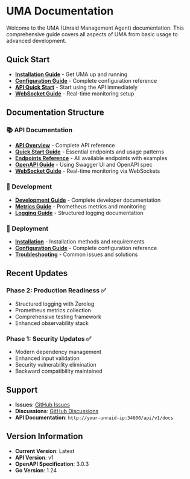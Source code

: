 # UMA Documentation

Welcome to the UMA (Unraid Management Agent) documentation. This comprehensive guide covers all aspects of UMA from basic usage to advanced development.

## Quick Start

- **[Installation Guide](deployment/installation.md)** - Get UMA up and running
- **[Configuration Guide](deployment/configuration.md)** - Complete configuration reference
- **[API Quick Start](api/quick-start.md)** - Start using the API immediately
- **[WebSocket Guide](api/websockets.md)** - Real-time monitoring setup

## Documentation Structure

### 📚 API Documentation

- **[API Overview](api/README.md)** - Complete API reference
- **[Quick Start Guide](api/quick-start.md)** - Essential endpoints and usage patterns
- **[Endpoints Reference](api/endpoints.md)** - All available endpoints with examples
- **[OpenAPI Guide](api/openapi-guide.md)** - Using Swagger UI and OpenAPI spec
- **[WebSocket Guide](api/websockets.md)** - Real-time monitoring via WebSockets

### 🔧 Development

- **[Development Guide](development/README.md)** - Complete developer documentation
- **[Metrics Guide](development/metrics.md)** - Prometheus metrics and monitoring
- **[Logging Guide](development/logging.md)** - Structured logging documentation

### 🚀 Deployment

- **[Installation](deployment/installation.md)** - Installation methods and requirements
- **[Configuration Guide](deployment/configuration.md)** - Complete configuration reference
- **[Troubleshooting](deployment/troubleshooting.md)** - Common issues and solutions

## Recent Updates

### Phase 2: Production Readiness ✅
- Structured logging with Zerolog
- Prometheus metrics collection
- Comprehensive testing framework
- Enhanced observability stack

### Phase 1: Security Updates ✅
- Modern dependency management
- Enhanced input validation
- Security vulnerability elimination
- Backward compatibility maintained

## Support

- **Issues**: [GitHub Issues](https://github.com/domalab/uma/issues)
- **Discussions**: [GitHub Discussions](https://github.com/domalab/uma/discussions)
- **API Documentation**: `http://your-unraid-ip:34600/api/v1/docs`

## Version Information

- **Current Version**: Latest
- **API Version**: v1
- **OpenAPI Specification**: 3.0.3
- **Go Version**: 1.24
